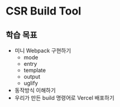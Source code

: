 # CSR Build Tool

## 학습 목표
- 미니 Webpack 구현하기
  - mode
  - entry
  - template
  - output
  - uglify
- 동작방식 이해하기
- 우리가 만든 build 명령어로 Vercel 배포하기
